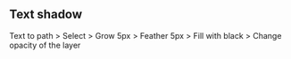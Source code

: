 ## Text shadow
Text to path > Select > Grow 5px > Feather 5px > Fill with black > Change opacity of the layer
